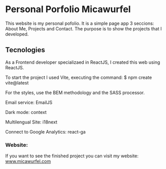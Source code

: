 # Personal Porfolio Micawurfel

This website is my personal pofolio. It is a simple page app 3 seccions: About Me, Projects and Contact. The purpose is to show the projects that I developed.

## Tecnologies 

As a Frontend developer specializaed in ReactJS, I created this web using ReactJS. 

To start the project I used Vite, executing the command: $ npm create vite@latest

For the styles, use the BEM methodology and the SASS processor.

Email service: EmailJS 

Dark mode: context 

Multilengual Site: i18next

Connect to Google Analytics: react-ga

### Website: 

If you want to see the finished project you can visit my website: www.micawurfel.com